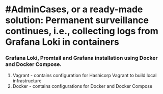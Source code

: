 # #AdminCases, or a ready-made solution: Permanent surveillance continues, i.e., collecting logs from Grafana Loki in containers
### Grafana Loki, Promtail and Grafana installation using Docker and Docker Compose.

1. Vagrant - contains configuration for Hashicorp Vagrant to build local infrastructure
2. Docker - contains configurations for Docker and Docker Compose
